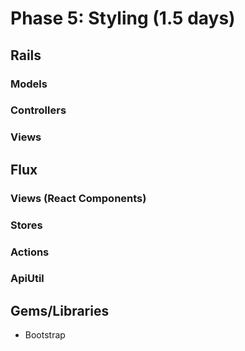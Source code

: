 # Phase 5: Styling (1.5 days)

## Rails
### Models

### Controllers

### Views

## Flux
### Views (React Components)

### Stores

### Actions

### ApiUtil

## Gems/Libraries
* Bootstrap
